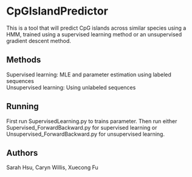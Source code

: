 # CpGIslandPredictor
This is a tool that will predict CpG islands across similar species using a HMM, trained using a supervised learning method or an unsupervised gradient descent method.

## Methods
Supervised learning: MLE and parameter estimation using labeled sequences <br />
Unsupervised learning: Using unlabeled sequences

## Running
First run SupervisedLearning.py to trains parameter. Then run either Supervised_ForwardBackward.py for supervised learning or Unsupervised_ForwardBackward.py for unsupervised learning.

## Authors
Sarah Hsu, Caryn Willis, Xuecong Fu
